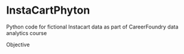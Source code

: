 # InstaCartPhyton
Python code for fictional Instacart data as part of CareerFoundry data analytics course

Objective 
